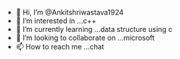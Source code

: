 - 👋 Hi, I’m @Ankitshriwastava1924
- 👀 I’m interested in ...c++
- 🌱 I’m currently learning ...data structure using c
- 💞️ I’m looking to collaborate on ...microsoft
- 📫 How to reach me ...chat
<!---
Ankitshriwastava1924/Ankitshriwastava1924 is a ✨ special ✨ repository because its `README.md` (this file) appears on your GitHub profile.
You can click the Preview link to take a look at your changes.
--->
